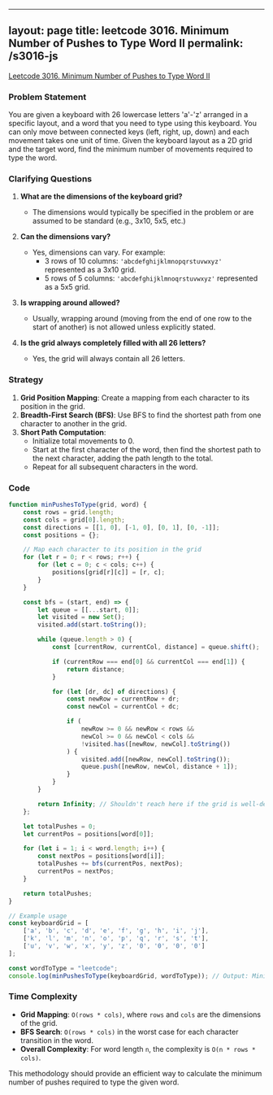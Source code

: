 
---
layout: page
title: leetcode 3016. Minimum Number of Pushes to Type Word II
permalink: /s3016-js
---
[Leetcode 3016. Minimum Number of Pushes to Type Word II](https://algoadvance.github.io/algoadvance/l3016)
### Problem Statement
You are given a keyboard with 26 lowercase letters 'a'-'z' arranged in a specific layout, and a word that you need to type using this keyboard. You can only move between connected keys (left, right, up, down) and each movement takes one unit of time. Given the keyboard layout as a 2D grid and the target word, find the minimum number of movements required to type the word.

### Clarifying Questions
1. **What are the dimensions of the keyboard grid?**
   - The dimensions would typically be specified in the problem or are assumed to be standard (e.g., 3x10, 5x5, etc.)
   
2. **Can the dimensions vary?**
   - Yes, dimensions can vary. For example:
     - 3 rows of 10 columns: `'abcdefghijklmnopqrstuvwxyz'` represented as a 3x10 grid.
     - 5 rows of 5 columns: `'abcdefghijklmnoqrstuvwxyz'` represented as a 5x5 grid.

3. **Is wrapping around allowed?**
   - Usually, wrapping around (moving from the end of one row to the start of another) is not allowed unless explicitly stated.

4. **Is the grid always completely filled with all 26 letters?**
   - Yes, the grid will always contain all 26 letters.

### Strategy
1. **Grid Position Mapping**: Create a mapping from each character to its position in the grid.
2. **Breadth-First Search (BFS)**: Use BFS to find the shortest path from one character to another in the grid.
3. **Short Path Computation**:
    - Initialize total movements to 0.
    - Start at the first character of the word, then find the shortest path to the next character, adding the path length to the total.
    - Repeat for all subsequent characters in the word.

### Code
```javascript
function minPushesToType(grid, word) {
    const rows = grid.length;
    const cols = grid[0].length;
    const directions = [[1, 0], [-1, 0], [0, 1], [0, -1]];
    const positions = {};

    // Map each character to its position in the grid
    for (let r = 0; r < rows; r++) {
        for (let c = 0; c < cols; c++) {
            positions[grid[r][c]] = [r, c];
        }
    }

    const bfs = (start, end) => {
        let queue = [[...start, 0]];
        let visited = new Set();
        visited.add(start.toString());

        while (queue.length > 0) {
            const [currentRow, currentCol, distance] = queue.shift();

            if (currentRow === end[0] && currentCol === end[1]) {
                return distance;
            }

            for (let [dr, dc] of directions) {
                const newRow = currentRow + dr;
                const newCol = currentCol + dc;

                if (
                    newRow >= 0 && newRow < rows &&
                    newCol >= 0 && newCol < cols &&
                    !visited.has([newRow, newCol].toString())
                ) {
                    visited.add([newRow, newCol].toString());
                    queue.push([newRow, newCol, distance + 1]);
                }
            }
        }

        return Infinity; // Shouldn't reach here if the grid is well-defined
    };

    let totalPushes = 0;
    let currentPos = positions[word[0]];

    for (let i = 1; i < word.length; i++) {
        const nextPos = positions[word[i]];
        totalPushes += bfs(currentPos, nextPos);
        currentPos = nextPos;
    }

    return totalPushes;
}

// Example usage
const keyboardGrid = [
    ['a', 'b', 'c', 'd', 'e', 'f', 'g', 'h', 'i', 'j'],
    ['k', 'l', 'm', 'n', 'o', 'p', 'q', 'r', 's', 't'],
    ['u', 'v', 'w', 'x', 'y', 'z', '0', '0', '0', '0']
];

const wordToType = "leetcode";
console.log(minPushesToType(keyboardGrid, wordToType)); // Output: Minimum movements required to type "leetcode"
```

### Time Complexity
- **Grid Mapping**: `O(rows * cols)`, where `rows` and `cols` are the dimensions of the grid.
- **BFS Search**: `O(rows * cols)` in the worst case for each character transition in the word.
- **Overall Complexity**: For word length `n`, the complexity is `O(n * rows * cols)`.

This methodology should provide an efficient way to calculate the minimum number of pushes required to type the given word.